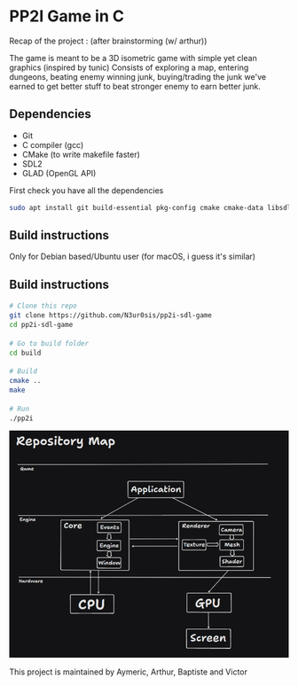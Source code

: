 # PP2I Game in C

Recap of the project : (after brainstorming (w/ arthur))

The game is meant to be a 3D isometric game with simple yet clean graphics (inspired by tunic)
Consists of exploring a map, entering dungeons, beating enemy winning junk, buying/trading the junk we've earned
to get better stuff to beat stronger enemy to earn better junk.


## Dependencies

- Git
- C compiler (gcc)
- CMake  (to write makefile faster)
- SDL2
- GLAD (OpenGL API)

First check you have all the dependencies

```sh
sudo apt install git build-essential pkg-config cmake cmake-data libsdl2-dev libsdl2-gfx-dev
```

## Build instructions

Only for Debian based/Ubuntu user (for macOS, i guess it's similar)


## Build instructions

```sh
# Clone this repo
git clone https://github.com/N3ur0sis/pp2i-sdl-game
cd pp2i-sdl-game

# Go to build folder
cd build

# Build
cmake ..
make

# Run
./pp2i
```
![Repository Map](https://github.com/N3ur0sis/pp2i-sdl-game/blob/main/image.png)

This project is maintained by Aymeric, Arthur, Baptiste and Victor 




